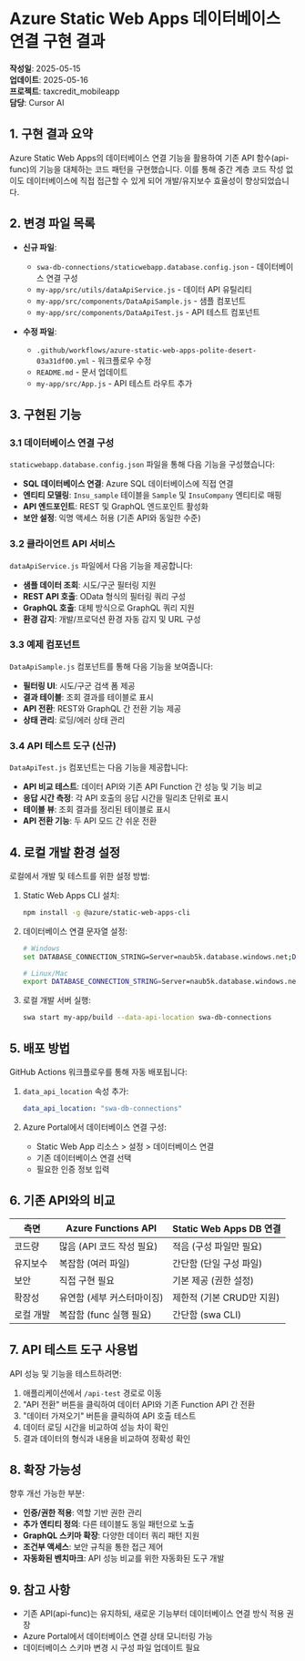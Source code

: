 # Azure Static Web Apps 데이터베이스 연결 구현 결과

**작성일**: 2025-05-15  
**업데이트**: 2025-05-16  
**프로젝트**: taxcredit_mobileapp  
**담당**: Cursor AI

## 1. 구현 결과 요약

Azure Static Web Apps의 데이터베이스 연결 기능을 활용하여 기존 API 함수(api-func)의 기능을 대체하는 코드 패턴을 구현했습니다. 이를 통해 중간 계층 코드 작성 없이도 데이터베이스에 직접 접근할 수 있게 되어 개발/유지보수 효율성이 향상되었습니다.

## 2. 변경 파일 목록

- **신규 파일**:
  - `swa-db-connections/staticwebapp.database.config.json` - 데이터베이스 연결 구성
  - `my-app/src/utils/dataApiService.js` - 데이터 API 유틸리티
  - `my-app/src/components/DataApiSample.js` - 샘플 컴포넌트
  - `my-app/src/components/DataApiTest.js` - API 테스트 컴포넌트

- **수정 파일**:
  - `.github/workflows/azure-static-web-apps-polite-desert-03a31df00.yml` - 워크플로우 수정
  - `README.md` - 문서 업데이트
  - `my-app/src/App.js` - API 테스트 라우트 추가

## 3. 구현된 기능

### 3.1 데이터베이스 연결 구성

`staticwebapp.database.config.json` 파일을 통해 다음 기능을 구성했습니다:

- **SQL 데이터베이스 연결**: Azure SQL 데이터베이스에 직접 연결
- **엔티티 모델링**: `Insu_sample` 테이블을 `Sample` 및 `InsuCompany` 엔티티로 매핑
- **API 엔드포인트**: REST 및 GraphQL 엔드포인트 활성화
- **보안 설정**: 익명 액세스 허용 (기존 API와 동일한 수준)

### 3.2 클라이언트 API 서비스

`dataApiService.js` 파일에서 다음 기능을 제공합니다:

- **샘플 데이터 조회**: 시도/구군 필터링 지원
- **REST API 호출**: OData 형식의 필터링 쿼리 구성
- **GraphQL 호출**: 대체 방식으로 GraphQL 쿼리 지원
- **환경 감지**: 개발/프로덕션 환경 자동 감지 및 URL 구성

### 3.3 예제 컴포넌트

`DataApiSample.js` 컴포넌트를 통해 다음 기능을 보여줍니다:

- **필터링 UI**: 시도/구군 검색 폼 제공
- **결과 테이블**: 조회 결과를 테이블로 표시
- **API 전환**: REST와 GraphQL 간 전환 기능 제공
- **상태 관리**: 로딩/에러 상태 관리

### 3.4 API 테스트 도구 (신규)

`DataApiTest.js` 컴포넌트는 다음 기능을 제공합니다:

- **API 비교 테스트**: 데이터 API와 기존 API Function 간 성능 및 기능 비교
- **응답 시간 측정**: 각 API 호출의 응답 시간을 밀리초 단위로 표시
- **테이블 뷰**: 조회 결과를 정리된 테이블로 표시
- **API 전환 기능**: 두 API 모드 간 쉬운 전환

## 4. 로컬 개발 환경 설정

로컬에서 개발 및 테스트를 위한 설정 방법:

1. Static Web Apps CLI 설치:
   ```bash
   npm install -g @azure/static-web-apps-cli
   ```

2. 데이터베이스 연결 문자열 설정:
   ```bash
   # Windows
   set DATABASE_CONNECTION_STRING=Server=naub5k.database.windows.net;Database=CleanDB;User Id=naub5k;Password=dunkin3106UB!;Encrypt=true
   
   # Linux/Mac
   export DATABASE_CONNECTION_STRING=Server=naub5k.database.windows.net;Database=CleanDB;User Id=naub5k;Password=dunkin3106UB!;Encrypt=true
   ```

3. 로컬 개발 서버 실행:
   ```bash
   swa start my-app/build --data-api-location swa-db-connections
   ```

## 5. 배포 방법

GitHub Actions 워크플로우를 통해 자동 배포됩니다:

1. `data_api_location` 속성 추가:
   ```yaml
   data_api_location: "swa-db-connections"
   ```

2. Azure Portal에서 데이터베이스 연결 구성:
   - Static Web App 리소스 > 설정 > 데이터베이스 연결
   - 기존 데이터베이스 연결 선택
   - 필요한 인증 정보 입력

## 6. 기존 API와의 비교

| 측면 | Azure Functions API | Static Web Apps DB 연결 |
|------|----------------------|--------------------------|
| 코드량 | 많음 (API 코드 작성 필요) | 적음 (구성 파일만 필요) |
| 유지보수 | 복잡함 (여러 파일) | 간단함 (단일 구성 파일) |
| 보안 | 직접 구현 필요 | 기본 제공 (권한 설정) |
| 확장성 | 유연함 (세부 커스터마이징) | 제한적 (기본 CRUD만 지원) |
| 로컬 개발 | 복잡함 (func 실행 필요) | 간단함 (swa CLI) |

## 7. API 테스트 도구 사용법

API 성능 및 기능을 테스트하려면:

1. 애플리케이션에서 `/api-test` 경로로 이동
2. "API 전환" 버튼을 클릭하여 데이터 API와 기존 Function API 간 전환
3. "데이터 가져오기" 버튼을 클릭하여 API 호출 테스트
4. 데이터 로딩 시간을 비교하여 성능 차이 확인
5. 결과 데이터의 형식과 내용을 비교하여 정확성 확인

## 8. 확장 가능성

향후 개선 가능한 부분:

- **인증/권한 적용**: 역할 기반 권한 관리
- **추가 엔티티 정의**: 다른 테이블도 동일 패턴으로 노출
- **GraphQL 스키마 확장**: 다양한 데이터 쿼리 패턴 지원
- **조건부 액세스**: 보안 규칙을 통한 접근 제어
- **자동화된 벤치마크**: API 성능 비교를 위한 자동화된 도구 개발

## 9. 참고 사항

- 기존 API(api-func)는 유지하되, 새로운 기능부터 데이터베이스 연결 방식 적용 권장
- Azure Portal에서 데이터베이스 연결 상태 모니터링 가능
- 데이터베이스 스키마 변경 시 구성 파일 업데이트 필요 